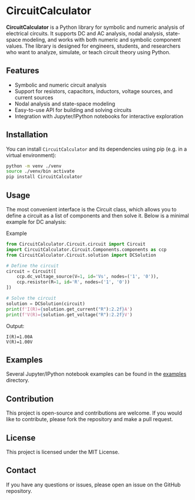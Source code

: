 # CircuitCalculator

**CircuitCalculator** is a Python library for symbolic and numeric analysis of electrical circuits. It supports DC and AC analysis, nodal analysis, state-space modeling, and works with both numeric and symbolic component values. The library is designed for engineers, students, and researchers who want to analyze, simulate, or teach circuit theory using Python.

## Features

- Symbolic and numeric circuit analysis
- Support for resistors, capacitors, inductors, voltage sources, and current sources
- Nodal analysis and state-space modeling
- Easy-to-use API for building and solving circuits
- Integration with Jupyter/IPython notebooks for interactive exploration

## Installation

You can install `CircuitCalculator` and its dependencies using pip (e.g. in a virtual environment):

```bash
python -m venv ./venv
source ./venv/bin activate
pip install CircuitCalculator
```

## Usage

The most convenient interface is the Circuit class, which allows you to define a circuit as a list of components and then solve it. Below is a minimal example for DC analysis:

Example

```python
from CircuitCalculator.Circuit.circuit import Circuit
import CircuitCalculator.Circuit.Components.components as ccp
from CircuitCalculator.Circuit.solution import DCSolution

# Define the circuit
circuit = Circuit([
    ccp.dc_voltage_source(V=1, id='Vs', nodes=('1', '0')),
    ccp.resistor(R=1, id='R', nodes=('1', '0'))
])

# Solve the circuit
solution = DCSolution(circuit)
print(f'I(R)={solution.get_current("R"):2.2f}A')
print(f'V(R)={solution.get_voltage("R"):2.2f}V')
```

Output:

```
I(R)=1.00A
V(R)=1.00V
```

## Examples

Several Jupyter/IPython notebook examples can be found in the [examples](examples/) directory.

## Contribution

This project is open-source and contributions are welcome. If you would like to contribute, please fork the repository and make a pull request.

## License

This project is licensed under the MIT License.

## Contact

If you have any questions or issues, please open an issue on the GitHub repository.